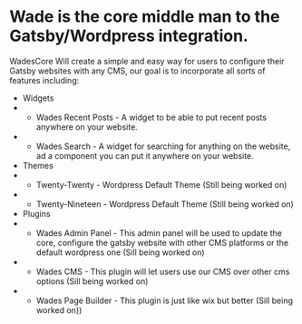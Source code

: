 # Wade is the core middle man to the Gatsby/Wordpress integration.

WadesCore Will create a simple and easy way for users to configure their Gatsby websites with any CMS, our goal is to incorporate all sorts of features including:
- Widgets
- - Wades Recent Posts - A widget to be able to put recent posts anywhere on your website.
- - Wades Search - A widget for searching for anything on the website, ad a component you can put it anywhere on your website.
- Themes 
- - Twenty-Twenty - Wordpress Default Theme (Still being worked on)
- - Twenty-Nineteen - Wordpress Default Theme (Still being worked on)
- Plugins
- - Wades Admin Panel - This admin panel will be used to update the core, configure the gatsby website with other CMS platforms or the default wordpress one (Sill being worked on)
- - Wades CMS - This plugin will let users use our CMS over other cms options (Sill being worked on)
- - Wades Page Builder - This plugin is just like wix but better (Sill being worked on))